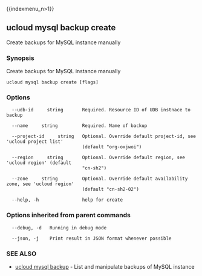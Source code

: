 {{indexmenu_n>1}}

## ucloud mysql backup create

Create backups for MySQL instance manually

### Synopsis

Create backups for MySQL instance manually

```
ucloud mysql backup create [flags]
```

### Options

```
  --udb-id     string       Required. Resource ID of UDB instnace to backup 

  --name     string         Required. Name of backup 

  --project-id     string   Optional. Override default project-id, see 'ucloud project list'
                            (default "org-oxjwoi") 

  --region     string       Optional. Override default region, see 'ucloud region' (default
                            "cn-sh2") 

  --zone     string         Optional. Override default availability zone, see 'ucloud region'
                            (default "cn-sh2-02") 

  --help, -h                help for create 

```

### Options inherited from parent commands

```
  --debug, -d   Running in debug mode 

  --json, -j    Print result in JSON format whenever possible 

```

### SEE ALSO

* [ucloud mysql backup](software/cli/cmd/ucloud/mysql/backup)	 - List and manipulate backups of MySQL instance

